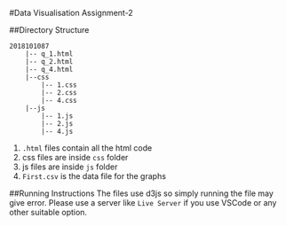 #Data Visualisation Assignment-2

##Directory Structure
```
2018101087
    |-- q_1.html
    |-- q_2.html
    |-- q_4.html
    |--css
        |-- 1.css
        |-- 2.css
        |-- 4.css
    |--js
        |-- 1.js
        |-- 2.js
        |-- 4.js
```
1. ```.html``` files contain all the html code
2. css files are inside ```css``` folder
3. js files are inside ```js``` folder
4. ```First.csv``` is the data file for the graphs

##Running Instructions
The files use d3js so simply running the file may give error. Please use a server like ```Live Server``` if you use VSCode or any other suitable option.